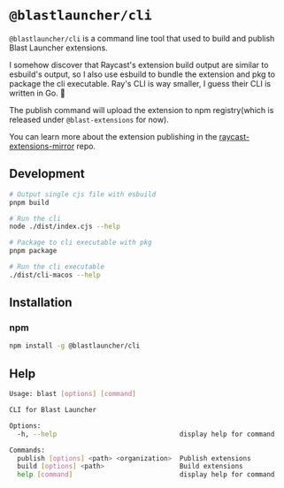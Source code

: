 # `@blastlauncher/cli`

`@blastlauncher/cli` is a command line tool that used to build and publish Blast Launcher extensions.

I somehow discover that Raycast's extension build output are similar to esbuild's output, so I also use esbuild to bundle the extension and pkg to package the cli executable. Ray's CLI is way smaller, I guess their CLI is written in Go. 🤣

The publish command will upload the extension to npm registry(which is released under `@blast-extensions` for now).

You can learn more about the extension publishing in the [raycast-extensions-mirror](https://github.com/BlastLauncher/raycast-extensions-mirror/blob/main/.github/workflows/extensions_build_publish.yaml) repo.

## Development

```bash
# Output single cjs file with esbuild
pnpm build

# Run the cli
node ./dist/index.cjs --help

# Package to cli executable with pkg
pnpm package

# Run the cli executable
./dist/cli-macos --help
```

## Installation

### npm

```bash
npm install -g @blastlauncher/cli
```

## Help

```bash
Usage: blast [options] [command]

CLI for Blast Launcher

Options:
  -h, --help                               display help for command

Commands:
  publish [options] <path> <organization>  Publish extensions
  build [options] <path>                   Build extensions
  help [command]                           display help for command
```

